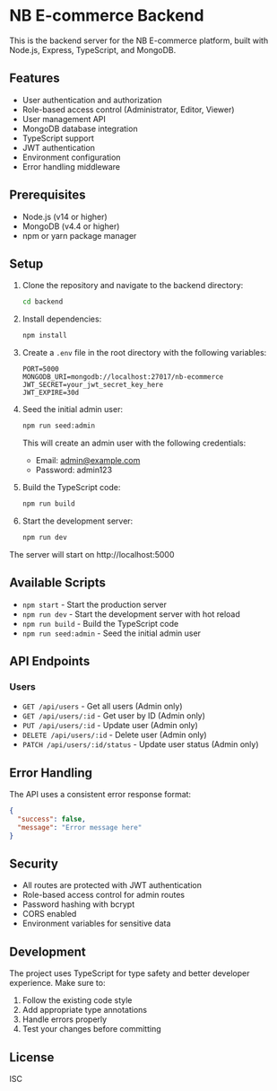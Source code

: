 # NB E-commerce Backend

This is the backend server for the NB E-commerce platform, built with Node.js, Express, TypeScript, and MongoDB.

## Features

- User authentication and authorization
- Role-based access control (Administrator, Editor, Viewer)
- User management API
- MongoDB database integration
- TypeScript support
- JWT authentication
- Environment configuration
- Error handling middleware

## Prerequisites

- Node.js (v14 or higher)
- MongoDB (v4.4 or higher)
- npm or yarn package manager

## Setup

1. Clone the repository and navigate to the backend directory:
   ```bash
   cd backend
   ```

2. Install dependencies:
   ```bash
   npm install
   ```

3. Create a `.env` file in the root directory with the following variables:
   ```
   PORT=5000
   MONGODB_URI=mongodb://localhost:27017/nb-ecommerce
   JWT_SECRET=your_jwt_secret_key_here
   JWT_EXPIRE=30d
   ```

4. Seed the initial admin user:
   ```bash
   npm run seed:admin
   ```
   This will create an admin user with the following credentials:
   - Email: admin@example.com
   - Password: admin123

5. Build the TypeScript code:
   ```bash
   npm run build
   ```

6. Start the development server:
   ```bash
   npm run dev
   ```

The server will start on http://localhost:5000

## Available Scripts

- `npm start` - Start the production server
- `npm run dev` - Start the development server with hot reload
- `npm run build` - Build the TypeScript code
- `npm run seed:admin` - Seed the initial admin user

## API Endpoints

### Users

- `GET /api/users` - Get all users (Admin only)
- `GET /api/users/:id` - Get user by ID (Admin only)
- `PUT /api/users/:id` - Update user (Admin only)
- `DELETE /api/users/:id` - Delete user (Admin only)
- `PATCH /api/users/:id/status` - Update user status (Admin only)

## Error Handling

The API uses a consistent error response format:

```json
{
  "success": false,
  "message": "Error message here"
}
```

## Security

- All routes are protected with JWT authentication
- Role-based access control for admin routes
- Password hashing with bcrypt
- CORS enabled
- Environment variables for sensitive data

## Development

The project uses TypeScript for type safety and better developer experience. Make sure to:

1. Follow the existing code style
2. Add appropriate type annotations
3. Handle errors properly
4. Test your changes before committing

## License

ISC 